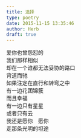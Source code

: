 ```yaml
---  
title: 选择  
type: poetry  
date: 2015-11-15 13:35:46  
author: Herb  
draft: true
---  
```

爱你也曾怨怼的  
我们那样相似  
却在一个谁都无法妥协的路口  
背道而驰    
如果注定在直行和转弯之中  
有一边花团锦簇  
而且幸福  
有一边只有星星  
或者只有云    
我还是愿你　愿你  
走那条光明的坦途